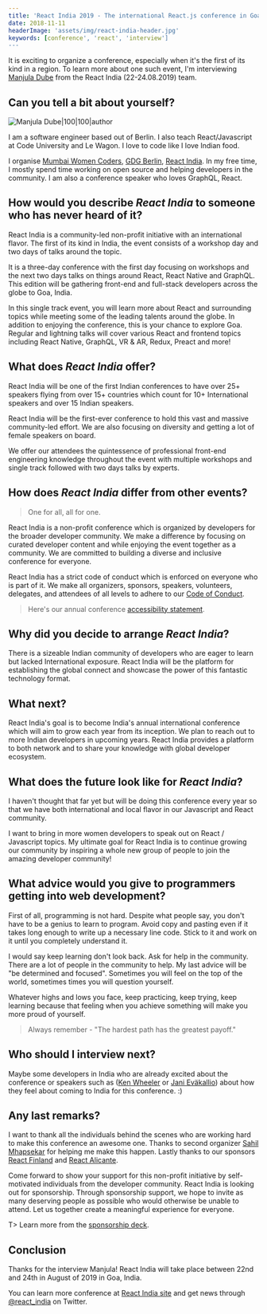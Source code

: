 ```yaml
---
title: 'React India 2019 - The international React.js conference in Goa, India - Interview with Manjula Dube'
date: 2018-11-11
headerImage: 'assets/img/react-india-header.jpg'
keywords: [conference', 'react', 'interview']
---
```


It is exciting to organize a conference, especially when it's the first of its kind in a region. To learn more about one such event, I'm interviewing [Manjula Dube](https://twitter.com/manjula_dube) from the React India (22-24.08.2019) team.

## Can you tell a bit about yourself?

![Manjula Dube|100|100|author](assets/img/interviews/manjula.jpg)

I am a software engineer based out of Berlin. I also teach React/Javascript at Code University and Le Wagon. I love to code like I love Indian food.

I organise [Mumbai Women Coders](https://www.meetup.com/mumbai-women-coders/), [GDG Berlin](https://www.meetup.com/gdg-berlin/), [React India](https://www.reactindia.io/). In my free time, I mostly spend time working on open source and helping developers in the community. I am also a conference speaker who loves GraphQL, React.

## How would you describe _React India_ to someone who has never heard of it?

React India is a community-led non-profit initiative with an international flavor. The first of its kind in India, the event consists of a workshop day and two days of talks around the topic.

It is a three-day conference with the first day focusing on workshops and the next two days talks on things around React, React Native and GraphQL. This edition will be gathering front-end and full-stack developers across the globe to Goa, India.

In this single track event, you will learn more about React and surrounding topics while meeting some of the leading talents around the globe. In addition to enjoying the conference, this is your chance to explore Goa. Regular and lightning talks will cover various React and frontend topics including React Native, GraphQL, VR & AR, Redux, Preact and more!

## What does _React India_ offer?

React India will be one of the first Indian conferences to have over 25+ speakers flying from over 15+ countries which count for 10+ International speakers and over 15 Indian speakers.

React India will be the first-ever conference to hold this vast and massive community-led effort. We are also focusing on diversity and getting a lot of female speakers on board.

We offer our attendees the quintessence of professional front-end engineering knowledge throughout the event with multiple workshops and single track followed with two days talks by experts.

## How does _React India_ differ from other events?

> One for all, all for one.

React India is a non-profit conference which is organized by developers for the broader developer community. We make a difference by focusing on curated developer content and while enjoying the event together as a community. We are committed to building a diverse and inclusive conference for everyone.

React India has a strict code of conduct which is enforced on everyone who is part of it. We make all organizers, sponsors, speakers, volunteers, delegates, and attendees of all levels to adhere to our [Code of Conduct](https://www.notion.so/apherio/CODE-OF-CONDUCT-46e5dc50604a44e1be53a34d4937682f).

> Here's our annual conference [accessibility statement](https://www.notion.so/apherio/ACCESSIBILITY-STATEMENT-191ec2ad04d84deeb6dfe74b638047e4).

## Why did you decide to arrange _React India_?

There is a sizeable Indian community of developers who are eager to learn but lacked International exposure. React India will be the platform for establishing the global connect and showcase the power of this fantastic technology format.

## What next?

React India's goal is to become India's annual international conference which will aim to grow each year from its inception. We plan to reach out to more Indian developers in upcoming years. React India provides a platform to both network and to share your knowledge with global developer ecosystem.

## What does the future look like for _React India_?

I haven't thought that far yet but will be doing this conference every year so that we have both international and local flavor in our Javascript and React community.

I want to bring in more women developers to speak out on React / Javascript topics. My ultimate goal for React India is to continue growing our community by inspiring a whole new group of people to join the amazing developer community!

## What advice would you give to programmers getting into web development?

First of all, programming is not hard. Despite what people say, you don't have to be a genius to learn to program. Avoid copy and pasting even if it takes long enough to write up a necessary line code. Stick to it and work on it until you completely understand it.

I would say keep learning don't look back. Ask for help in the community. There are a lot of people in the community to help. My last advice will be "be determined and focused". Sometimes you will feel on the top of the world, sometimes times you will question yourself.

Whatever highs and lows you face, keep practicing, keep trying, keep learning because that feeling when you achieve something will make you more proud of yourself.

> Always remember - "The hardest path has the greatest payoff."

## Who should I interview next?

Maybe some developers in India who are already excited about the conference or speakers such as ([Ken Wheeler](https://twitter.com/ken_wheeler) or [Jani Eväkallio](https://twitter.com/jevakallio)) about how they feel about coming to India for this conference. :)

## Any last remarks?

I want to thank all the individuals behind the scenes who are working hard to make this conference an awesome one. Thanks to second organizer [Sahil Mhapsekar](https://twitter.com/apheri0) for helping me make this happen. Lastly thanks to our sponsors [React Finland](https://react-finland.fi/) and [React Alicante](http://reactalicante.es/).

Come forward to show your support for this non-profit initiative by self-motivated individuals from the developer community. React India is looking out for sponsorship. Through sponsorship support, we hope to invite as many deserving people as possible who would otherwise be unable to attend. Let us together create a meaningful experience for everyone.

T> Learn more from the [sponsorship deck](https://docs.google.com/presentation/d/e/2PACX-1vSeLd8WKidVXUd0MPEqK8ZtixjnMTSTlEoJctGGlW0zWXWaDd426WMzEObySbK3R9ECfde_ZabHpMKe/pub?start=false&loop=false&delayms=3000&slide=id.g4588fdc895_0_23).

## Conclusion

Thanks for the interview Manjula! React India will take place between 22nd and 24th in August of 2019 in Goa, India.

You can learn more conference at [React India site](https://www.reactindia.io/) and get news through [@react_india](https://twitter.com/react_india) on Twitter.
